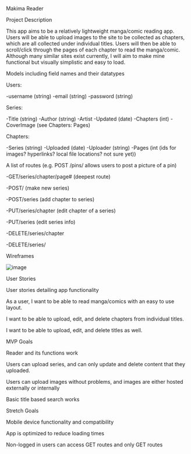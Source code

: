 Makima Reader

Project Description

This app aims to be a relatively lightweight manga/comic reading app. Users will be able to upload images to the site to be collected as chapters, which are all collected under individual titles. Users will then be able to scroll/click through the pages of each chapter to read the manga/comic. Although many similar sites exist currently, I will aim to make mine functional but visually simplistic and easy to load.


Models including field names and their datatypes


Users:

-username (string)
-email (string)
-password (string)


Series:

-Title (string)
-Author (string)
-Artist
-Updated (date)
-Chapters (int)
-CoverImage (see Chapters: Pages)


Chapters:

-Series (string)
-Uploaded (date)
-Uploader (string)
-Pages (int (ids for images? hyperlinks? local file locations? not sure yet))


A list of routes (e.g. POST /pins/ allows users to post a picture of a pin)

-GET/series/chapter/page# (deepest route)

-POST/ (make new series)

-POST/series (add chapter to series)

-PUT/series/chapter (edit chapter of a series)

-PUT/series (edit series info)

-DELETE/series/chapter

-DELETE/series/


Wireframes

![image](https://user-images.githubusercontent.com/79492367/146646281-e3e1caf3-acb4-4a79-999f-df80bf1fdd7a.png)


User Stories

User stories detailing app functionality


As a user, I want to be able to read manga/comics with an easy to use layout.

I want to be able to upload, edit, and delete chapters from individual titles.

I want to be able to upload, edit, and delete titles as well.


MVP Goals

Reader and its functions work

Users can upload series, and can only update and delete content that they uploaded.

Users can upload images without problems, and images are either hosted externally or internally

Basic title based search works


Stretch Goals

Mobile device functionality and compatibility

App is optimized to reduce loading times

Non-logged in users can access GET routes and only GET routes
